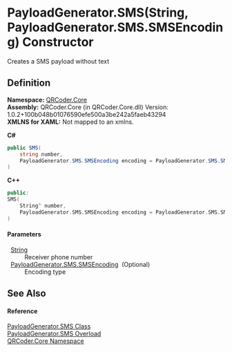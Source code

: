 # PayloadGenerator.SMS(String, PayloadGenerator.SMS.SMSEncoding) Constructor


Creates a SMS payload without text



## Definition
**Namespace:** <a href="N_QRCoder_Core.md">QRCoder.Core</a>  
**Assembly:** QRCoder.Core (in QRCoder.Core.dll) Version: 1.0.2+100b048b01076590efe500a3be242a5faeb43294  
**XMLNS for XAML:** Not mapped to an xmlns.

**C#**
``` C#
public SMS(
	string number,
	PayloadGenerator.SMS.SMSEncoding encoding = PayloadGenerator.SMS.SMSEncoding.SMS
)
```
**C++**
``` C++
public:
SMS(
	String^ number, 
	PayloadGenerator.SMS.SMSEncoding encoding = PayloadGenerator.SMS.SMSEncoding::SMS
)
```



#### Parameters
<dl><dt>  <a href="https://learn.microsoft.com/dotnet/api/system.string" target="_blank" rel="noopener noreferrer">String</a></dt><dd>Receiver phone number</dd><dt>  <a href="T_QRCoder_Core_PayloadGenerator_SMS_SMSEncoding.md">PayloadGenerator.SMS.SMSEncoding</a>  (Optional)</dt><dd>Encoding type</dd></dl>

## See Also


#### Reference
<a href="T_QRCoder_Core_PayloadGenerator_SMS.md">PayloadGenerator.SMS Class</a>  
<a href="Overload_QRCoder_Core_PayloadGenerator_SMS__ctor.md">PayloadGenerator.SMS Overload</a>  
<a href="N_QRCoder_Core.md">QRCoder.Core Namespace</a>  
